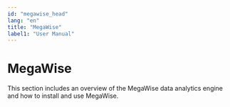 ```yaml
---
id: "megawise_head"
lang: "en"
title: "MegaWise"
label1: "User Manual"
---
```

# MegaWise

This section includes an overview of the MegaWise data analytics engine and how to install and use MegaWise.
